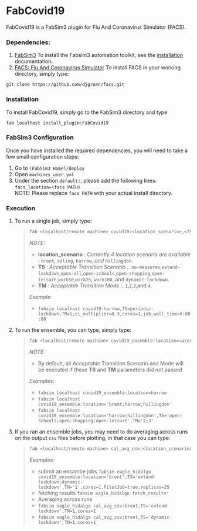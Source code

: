 
# FabCovid19
FabCovid19 is a FabSim3 plugin for Flu And Coronavirus Simulator (FACS). 

### Dependencies:

1. [FabSim3](https://github.com/djgroen/FabSim3.git)
To install the Fabsim3 automation toolkit, see the [installation](https://fabsim3.readthedocs.io/en/latest/installation.html#installing-fabsim3) documentation. 
2. [FACS: Flu And Coronavirus Simulator](https://github.com/djgroen/facs) 
To install FACS in your working directory, simply type:
```
git clone https://github.com/djgroen/facs.git
``` 

### Installation
To install FabCovid19, simply go to the FabSim3 directory and type 
```
fab localhost install_plugin:FabCovid19
```

### FabSim3 Configuration
Once you have installed the required dependencies, you will need to take a few small configuration steps:
1. Go to `(FabSim3 Home)/deploy`
2. Open `machines_user.yml`
3. Under the section `default:`, please add the following lines:
   <br/> `facs_location=(facs PATH)`
   <br/> NOTE: Please replace `facs PATH` with your actual install directory.
  
### Execution
1. To run a single job, simply type:
	>``` sh
	> fab <localhost/remote machine> covid19:<location_scenario>,<TS=transition scenario>,<TM=transition mode>,[outdir=output directory]
	> ```   
	> _NOTE:_
	> 	- **location_scenario** : _Currently 4 location scenario are available_ : `brent`, `ealing`, `harrow`, _and_ `hillingdon`.
	> 	- **TS** : _Acceptable Transition Scenario :._ `no-measures`,`extend-lockdown`,`open-all`,`open-schools`,`open-shopping`,`open-leisure`,`work50`,`work75`,  `work100`, and `dynamic-lockdown`.
	> 	- **TM** : _Acceptable Transition Mode :._ `1`,`2`,`3`,and `4`.	
	>
	> _Example:_
	>	-  `fabsim localhost covid19:harrow,TS=periodic-lockdown,TM=1,ci_multiplier=0.3,cores=1,job_wall_time=6:00:00` 	

2. To run the ensemble, you can type, simply type:
	>``` sh
	> fab <localhost/remote machine> covid19_ensemble:location=<area_name>[,TS=transition scenario list][,TM=transition mode list]
	> ```   
	> _NOTE:_
	> 	-  By default, all _Acceptable_ Transition Scenario and Mode will be executed if these **TS** and **TM**  parameters did not passed
	>
	> _Examples:_
	> 	-  `fabsim localhost covid19_ensemble:location=harrow`
	> 	-  `fabsim localhost covid19_ensemble:location='brent;harrow;hillingdon'`
	> 	-  `fabsim localhost covid19_ensemble:location='harrow;hillingdon',TS='open-schools;open-shopping;open-leisure',TM='2;3'`	
	> 	
3. If you ran an ensemble jobs, you may need to do averaging across runs on the output `csv` files before plotting, in that case you can type:
   >``` sh
	> fab <localhost/remote machine> cal_avg_csv:<location_scenario>,<TS=transition scenario>,<TM=transition mode>
	> ```   
	> _Examples:_
	> 	- submit an ensambe jobs
	>       `fabsim eagle_hidalgo covid19_ensemble:location='brent',TS='extend-lockdown;dynamic-lockdown',TM='1',cores=1,PilotJob=true,replicas=25`
	>    - fetching results 
	> 	 `fabsim eagle_hidalgo fetch_results'`
	>   -  Averaging across runs 
	> 	-  `fabsim eagle_hidalgo cal_avg_csv:brent,TS='extend-lockdown',TM=1,cores=1`
	> 	-  `fabsim eagle_hidalgo cal_avg_csv:brent,TS='dynamic-lockdown',TM=1,cores=1`		
	> 	
